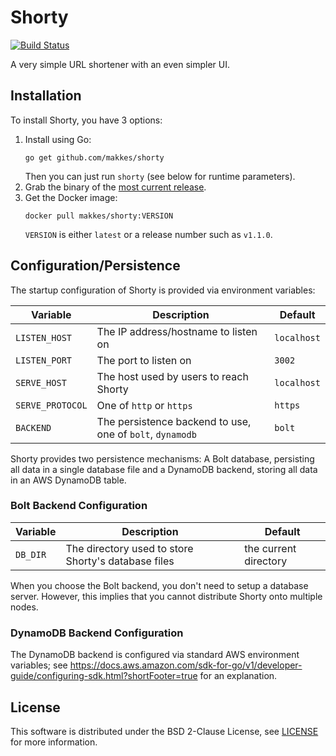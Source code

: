 # Shorty

[![Build Status](https://travis-ci.org/makkes/shorty.svg?branch=master)](https://travis-ci.org/makkes/shorty)

A very simple URL shortener with an even simpler UI.

## Installation

To install Shorty, you have 3 options: 

1. Install using Go:
   ```
   go get github.com/makkes/shorty
   ```
   Then you can just run `shorty` (see below for runtime parameters).
2. Grab the binary of the [most current
   release](https://github.com/makkes/shorty/releases).
3. Get the Docker image:
   ```
   docker pull makkes/shorty:VERSION
   ```
   `VERSION` is either `latest` or a release number such as `v1.1.0`.

## Configuration/Persistence

The startup configuration of Shorty is provided via environment variables:

|Variable|Description|Default
|---|---|---
|`LISTEN_HOST`|The IP address/hostname to listen on|`localhost`
|`LISTEN_PORT`|The port to listen on|`3002`
|`SERVE_HOST`|The host used by users to reach Shorty|`localhost`
|`SERVE_PROTOCOL`|One of `http` or `https`|`https`
|`BACKEND`|The persistence backend to use, one of `bolt`, `dynamodb`|`bolt`

Shorty provides two persistence mechanisms: A Bolt database, persisting all data
in a single database file and a DynamoDB backend, storing all data in an AWS
DynamoDB table.

### Bolt Backend Configuration

|Variable|Description|Default
|---|---|---
|`DB_DIR`|The directory used to store Shorty's database files|the current directory

When you choose the Bolt backend, you don't need to setup a database server.
However, this implies that you cannot distribute Shorty onto multiple nodes.

### DynamoDB Backend Configuration

The DynamoDB backend is configured via standard AWS environment variables; see
https://docs.aws.amazon.com/sdk-for-go/v1/developer-guide/configuring-sdk.html?shortFooter=true
for an explanation.

## License

This software is distributed under the BSD 2-Clause License, see
[LICENSE](LICENSE) for more information.

